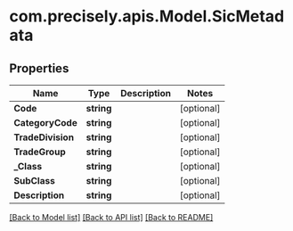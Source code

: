 # com.precisely.apis.Model.SicMetadata
## Properties

Name | Type | Description | Notes
------------ | ------------- | ------------- | -------------
**Code** | **string** |  | [optional] 
**CategoryCode** | **string** |  | [optional] 
**TradeDivision** | **string** |  | [optional] 
**TradeGroup** | **string** |  | [optional] 
**_Class** | **string** |  | [optional] 
**SubClass** | **string** |  | [optional] 
**Description** | **string** |  | [optional] 

[[Back to Model list]](../README.md#documentation-for-models) [[Back to API list]](../README.md#documentation-for-api-endpoints) [[Back to README]](../README.md)

